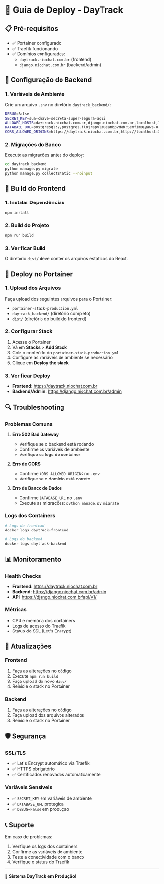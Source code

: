 # 🚀 Guia de Deploy - DayTrack

## 📋 Pré-requisitos

- ✅ Portainer configurado
- ✅ Traefik funcionando
- ✅ Domínios configurados:
  - `daytrack.niochat.com.br` (frontend)
  - `django.niochat.com.br` (backend/admin)

## 🔧 Configuração do Backend

### 1. Variáveis de Ambiente

Crie um arquivo `.env` no diretório `daytrack_backend/`:

```bash
DEBUG=False
SECRET_KEY=sua-chave-secreta-super-segura-aqui
ALLOWED_HOSTS=daytrack.niochat.com.br,django.niochat.com.br,localhost,127.0.0.1
DATABASE_URL=postgresql://postgres.flojrapvlpueanbpvdab:Semfim01@aws-0-sa-east-1.pooler.supabase.com:6543/postgres
CORS_ALLOWED_ORIGINS=https://daytrack.niochat.com.br,http://localhost:3000,http://localhost:5173
```

### 2. Migrações do Banco

Execute as migrações antes do deploy:

```bash
cd daytrack_backend
python manage.py migrate
python manage.py collectstatic --noinput
```

## 🎨 Build do Frontend

### 1. Instalar Dependências

```bash
npm install
```

### 2. Build do Projeto

```bash
npm run build
```

### 3. Verificar Build

O diretório `dist/` deve conter os arquivos estáticos do React.

## 🐳 Deploy no Portainer

### 1. Upload dos Arquivos

Faça upload dos seguintes arquivos para o Portainer:
- `portainer-stack-production.yml`
- `daytrack_backend/` (diretório completo)
- `dist/` (diretório do build do frontend)

### 2. Configurar Stack

1. Acesse o Portainer
2. Vá em **Stacks** > **Add Stack**
3. Cole o conteúdo do `portainer-stack-production.yml`
4. Configure as variáveis de ambiente se necessário
5. Clique em **Deploy the stack**

### 3. Verificar Deploy

- **Frontend**: https://daytrack.niochat.com.br
- **Backend/Admin**: https://django.niochat.com.br/admin

## 🔍 Troubleshooting

### Problemas Comuns

1. **Erro 502 Bad Gateway**
   - Verifique se o backend está rodando
   - Confirme as variáveis de ambiente
   - Verifique os logs do container

2. **Erro de CORS**
   - Confirme `CORS_ALLOWED_ORIGINS` no `.env`
   - Verifique se o domínio está correto

3. **Erro de Banco de Dados**
   - Confirme `DATABASE_URL` no `.env`
   - Execute as migrações: `python manage.py migrate`

### Logs dos Containers

```bash
# Logs do frontend
docker logs daytrack-frontend

# Logs do backend
docker logs daytrack-backend
```

## 📊 Monitoramento

### Health Checks

- **Frontend**: https://daytrack.niochat.com.br
- **Backend**: https://django.niochat.com.br/admin
- **API**: https://django.niochat.com.br/api/v1/

### Métricas

- CPU e memória dos containers
- Logs de acesso do Traefik
- Status do SSL (Let's Encrypt)

## 🔄 Atualizações

### Frontend

1. Faça as alterações no código
2. Execute `npm run build`
3. Faça upload do novo `dist/`
4. Reinicie o stack no Portainer

### Backend

1. Faça as alterações no código
2. Faça upload dos arquivos alterados
3. Reinicie o stack no Portainer

## 🛡️ Segurança

### SSL/TLS

- ✅ Let's Encrypt automático via Traefik
- ✅ HTTPS obrigatório
- ✅ Certificados renovados automaticamente

### Variáveis Sensíveis

- ✅ `SECRET_KEY` em variáveis de ambiente
- ✅ `DATABASE_URL` protegida
- ✅ `DEBUG=False` em produção

## 📞 Suporte

Em caso de problemas:

1. Verifique os logs dos containers
2. Confirme as variáveis de ambiente
3. Teste a conectividade com o banco
4. Verifique o status do Traefik

---

**🎉 Sistema DayTrack em Produção!**
